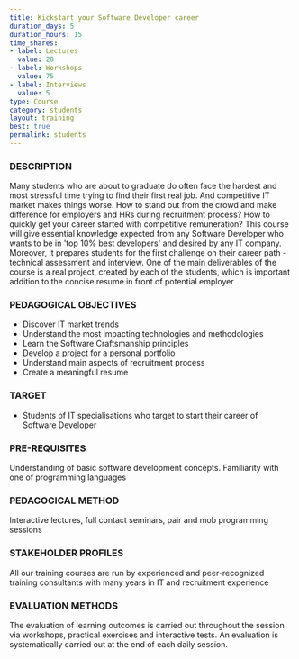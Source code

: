 ```yaml
---
title: Kickstart your Software Developer career
duration_days: 5
duration_hours: 15
time_shares:
- label: Lectures
  value: 20
- label: Workshops
  value: 75
- label: Interviews
  value: 5
type: Course
category: students
layout: training
best: true
permalink: students
---
```

### DESCRIPTION

Many students who are about to graduate do often face the hardest and most stressful time trying to find their first real job. And competitive IT market makes things worse.
How to stand out from the crowd and make difference for employers and HRs during recruitment process? How to quickly get your career started with competitive remuneration?
This course will give essential knowledge expected from any Software Developer who wants to be in 'top 10% best developers' and desired by any IT company.
Moreover, it prepares students for the first challenge on their career path - technical assessment and interview. 
One of the main deliverables of the course is a real project, created by each of the students, which is important addition to the concise resume in front of potential employer 

### PEDAGOGICAL OBJECTIVES
* Discover IT market trends
* Understand the most impacting technologies and methodologies
* Learn the Software Craftsmanship principles
* Develop a project for a personal portfolio
* Understand main aspects of recruitment process
* Create a meaningful resume

### TARGET
* Students of IT specialisations who target to start their career of Software Developer

### PRE-REQUISITES
Understanding of basic software development concepts.
Familiarity with one of programming languages

### PEDAGOGICAL METHOD
Interactive lectures, full contact seminars, pair and mob programming sessions

### STAKEHOLDER PROFILES
All our training courses are run by experienced and peer-recognized training consultants with many years in IT and recruitment experience

### EVALUATION METHODS
The evaluation of learning outcomes is carried out throughout the session via workshops, practical exercises and interactive tests. An evaluation is systematically carried out at the end of each daily session.
